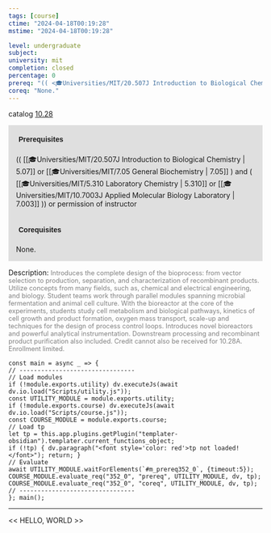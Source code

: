 ```yaml
---
tags: [course]
ctime: "2024-04-18T00:19:28"
mstime: "2024-04-18T00:19:28"

level: undergraduate
subject: 
university: mit
completion: closed
percentage: 0
prereq: "(( <🎓Universities/MIT/20.507J Introduction to Biological Chemistry> or <🎓Universities/MIT/7.05 General Biochemistry> ) and ( <🎓Universities/MIT/5.310 Laboratory Chemistry> or <🎓Universities/MIT/10.7003J Applied Molecular Biology Laboratory> )) or permission of instructor"
coreq: "None."
---
```


catalog [10.28](http://student.mit.edu/catalog/m10a.html#10.28)

<span style="display: block; padding: 15px; background-color: rgb(100, 100, 100, 0.2);"><font id="m_prereq352_0" style="display: block; font-family: Arial, sans-serif; font-weight: bold; padding: 5px">Prerequisites</font><br><span id="prereq352_0">(( [[🎓Universities/MIT/20.507J Introduction to Biological Chemistry | 5.07]] or [[🎓Universities/MIT/7.05 General Biochemistry | 7.05]] ) and ( [[🎓Universities/MIT/5.310 Laboratory Chemistry | 5.310]] or [[🎓Universities/MIT/10.7003J Applied Molecular Biology Laboratory | 7.003]] )) or permission of instructor</span></span>
<span style="display: block; padding: 15px; background-color: rgb(100, 100, 100, 0.2);"><font id="m_coreq352_0" style="display: block; font-family: Arial, sans-serif; font-weight: bold; padding: 5px">Corequisites</font><br><span id="coreq352_0">None.</span></span>

<font style="">Description:</font>
<font style="color: grey; font-size: 0.8rem;">Introduces the complete design of the bioprocess: from vector selection to production, separation, and characterization of recombinant products. Utilize concepts from many fields, such as, chemical and electrical engineering, and biology. Student teams work through parallel modules spanning microbial fermentation and animal cell culture. With the bioreactor at the core of the experiments, students study cell metabolism and biological pathways, kinetics of cell growth and product formation, oxygen mass transport, scale-up and techniques for the design of process control loops. Introduces novel bioreactors and powerful analytical instrumentation. Downstream processing and recombinant product purification also included. Credit cannot also be received for 10.28A. Enrollment limited.</font>

```dataviewjs
const main = async _ => {
// --------------------------------
// Load modules
if (!module.exports.utility) dv.executeJs(await dv.io.load("Scripts/utility.js"));
const UTILITY_MODULE = module.exports.utility;
if (!module.exports.course) dv.executeJs(await dv.io.load("Scripts/course.js"));
const COURSE_MODULE = module.exports.course;
// Load tp
let tp = this.app.plugins.getPlugin("templater-obsidian").templater.current_functions_object;
if (!tp) { dv.paragraph("<font style='color: red'>tp not loaded!</font>"); return; }
// Evaluate
await UTILITY_MODULE.waitForElements(`#m_prereq352_0`, {timeout:5});
COURSE_MODULE.evaluate_req("352_0", "prereq", UTILITY_MODULE, dv, tp);
COURSE_MODULE.evaluate_req("352_0", "coreq", UTILITY_MODULE, dv, tp);
// --------------------------------
}; main();
```

---

<< HELLO, WORLD >>
